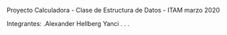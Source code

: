 Proyecto Calculadora - Clase de Estructura de Datos - ITAM marzo 2020

Integrantes:
    .Alexander Hellberg Yanci
    .
    .
    .
